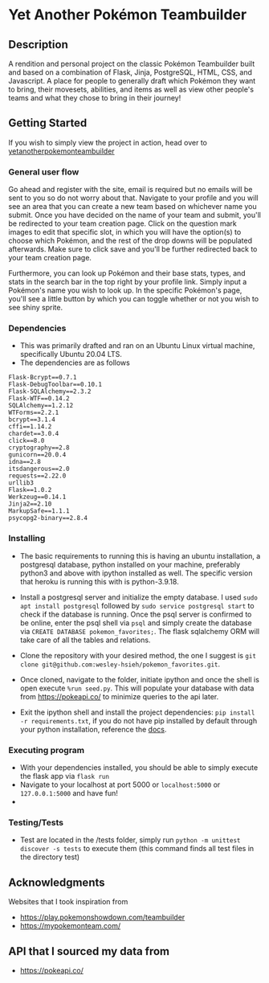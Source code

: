 # Yet Another Pokémon Teambuilder

## Description

A rendition and personal project on the classic Pokémon Teambuilder built and based on a combination of Flask, Jinja, 
PostgreSQL, HTML, CSS, and Javascript. A place for people to generally draft which Pokémon they want to bring, their movesets, abilities, and items as
well as view other people's teams and what they chose to bring in their journey!

## Getting Started

If you wish to simply view the project in action, head over to [yetanotherpokemonteambuilder](https://yetanotherpokemonteambuilder-32a0fcc5ffd6.herokuapp.com/)

### General user flow

Go ahead and register with the site, email is required but no emails will be sent to you so do not worry about that. 
Navigate to your profile and you will see an area that you can create a new team based on whichever name you submit. Once you have decided on the name of your team and submit, 
you'll be redirected to your team creation page. Click on the question mark images to edit that specific slot, in which you will have the option(s) to choose which Pokémon, 
and the rest of the drop downs will be populated afterwards. Make sure to click save and you'll be further redirected back to your team creation page. 

Furthermore, you can look up Pokémon and their base stats, types, and stats in the search bar in the top right by your profile link. Simply input a Pokémon's name you wish to look up.
In the specific Pokémon's page, you'll see a little button by which you can toggle whether or not you wish to see shiny sprite. 

### Dependencies

* This was primarily drafted and ran on an Ubuntu Linux virtual machine, specifically Ubuntu 20.04 LTS.
* The dependencies are as follows
```
Flask-Bcrypt==0.7.1
Flask-DebugToolbar==0.10.1
Flask-SQLAlchemy==2.3.2
Flask-WTF==0.14.2
SQLAlchemy==1.2.12
WTForms==2.2.1
bcrypt==3.1.4
cffi==1.14.2
chardet==3.0.4
click==8.0
cryptography==2.8
gunicorn==20.0.4
idna==2.8
itsdangerous==2.0
requests==2.22.0
urllib3
Flask==1.0.2
Werkzeug==0.14.1
Jinja2==2.10
MarkupSafe==1.1.1
psycopg2-binary==2.8.4
```

### Installing

* The basic requirements to running this is having an ubuntu installation, a postgresql database, python installed on your machine,
preferably python3 and above with ipython installed as well. The specific version that heroku is running this with is python-3.9.18.

* Install a postgresql server and initialize the empty database. I used `sudo apt install postgresql` followed by `sudo service postgresql start` to check if 
the database is running. Once the psql server is confirmed to be online, enter the psql shell via `psql` and simply create the database
via `CREATE DATABASE pokemon_favorites;`. The flask sqlalchemy ORM will take care of all the tables and relations.

* Clone the repository with your desired method, the one I suggest is `git clone git@github.com:wesley-hsieh/pokemon_favorites.git`.

* Once cloned, navigate to the folder, initiate ipython and once the shell is open execute `%run seed.py`. This will populate your database
with data from https://pokeapi.co/ to minimize queries to the api later. 

* Exit the ipython shell and install the project dependencies: `pip install -r requirements.txt`, if you do not have pip installed by default through
your python installation, reference the [docs](https://pip.pypa.io/en/stable/installation/).

### Executing program

* With your dependencies installed, you should be able to simply execute the flask app via `flask run` 
* Navigate to your localhost at port 5000 or `localhost:5000` or `127.0.0.1:5000` and have fun!
* 

### Testing/Tests

* Test are located in the /tests folder, simply run `python -m unittest discover -s tests` to execute them (this command finds all test files in the directory test)

## Acknowledgments

Websites that I took inspiration from
* https://play.pokemonshowdown.com/teambuilder
* https://mypokemonteam.com/

## API that I sourced my data from 
* https://pokeapi.co/ 
